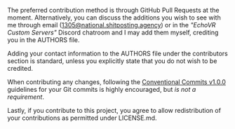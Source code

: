 The preferred contribution method is through GitHub Pull Requests at the moment. Alternatively, you can discuss the additions you wish to see with me through email (<1305@national.shitposting.agency>) or in the *"EchoVR Custom Servers"* Discord chatroom and I may add them myself, crediting you in the AUTHORS file.

Adding your contact information to the AUTHORS file under the contributors section is standard, unless you explicitly state that you do not wish to be credited.

When contributing any changes, following the [Conventional Commits v1.0.0](https://www.conventionalcommits.org/en/v1.0.0/) guidelines for your Git commits is highly encouraged, but *is not a requirement*.

Lastly, if you contribute to this project, you agree to allow redistribution of your contributions as permitted under LICENSE.md.
